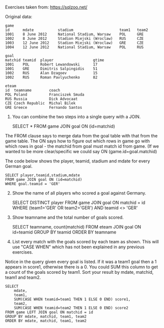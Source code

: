 Exercises taken from: https://sqlzoo.net/

Original data:

```
game
id	    mdate	        stadium	                    team1	team2
1001	8 June 2012	    National Stadium, Warsaw	POL	    GRE
1002	8 June 2012	    Stadion Miejski (Wroclaw)	RUS	    CZE
1003	12 June 2012	Stadion Miejski (Wroclaw)	GRE	    CZE
1004	12 June 2012	National Stadium, Warsaw	POL	    RUS
```

```
goal
matchid	teamid	player	                gtime
1001	POL	    Robert Lewandowski	    17
1001	GRE	    Dimitris Salpingidis	51
1002	RUS	    Alan Dzagoev	        15
1002	RUS	    Roman Pavlyuchenko	    82
```

```
eteam
id	teamname	    coach
POL	Poland	        Franciszek Smuda
RUS	Russia	        Dick Advocaat
CZE	Czech Republic	Michal Bilek
GRE	Greece	        Fernando Santos
```

1. You can combine the two steps into a single query with a JOIN.

    SELECT *
    FROM game JOIN goal ON (id=matchid)

The FROM clause says to merge data from the goal table with that from the game table. The ON says how to figure out which rows in game go with which rows in goal - the matchid from goal must match id from game. (If we wanted to be more clear/specific we could say
    ON (game.id=goal.matchid)

The code below shows the player, teamid, stadium and mdate for every German goal.

    SELECT player,teamid,stadium,mdate
    FROM game JOIN goal ON (id=matchid)
    WHERE goal.teamid = 'GER'

2. Show the name of all players who scored a goal against Germany.

    SELECT DISTINCT player
    FROM game JOIN goal ON matchid = id 
    WHERE (team1='GER' OR team2='GER')
    AND teamid <> 'GER'

3. Show teamname and the total number of goals scored.

    SELECT teamname, count(matchid)
    FROM eteam JOIN goal ON id=teamid
    GROUP BY teamid
    ORDER BY teamname

4. List every match with the goals scored by each team as shown. This will use "CASE WHEN" which has not been explained in any previous exercises.

Notice in the query given every goal is listed. If it was a team1 goal then a 1 appears in score1, otherwise there is a 0. You could SUM this column to get a count of the goals scored by team1. Sort your result by mdate, matchid, team1 and team2.

    SELECT 
        mdate,
        team1,
        SUM(CASE WHEN teamid=team1 THEN 1 ELSE 0 END) score1,
        team2,
        SUM(CASE WHEN teamid=team2 THEN 1 ELSE 0 END) score2
    FROM game LEFT JOIN goal ON matchid = id
    GROUP BY mdate, matchid, team1, team2
    ORDER BY mdate, matchid, team1, team2
    